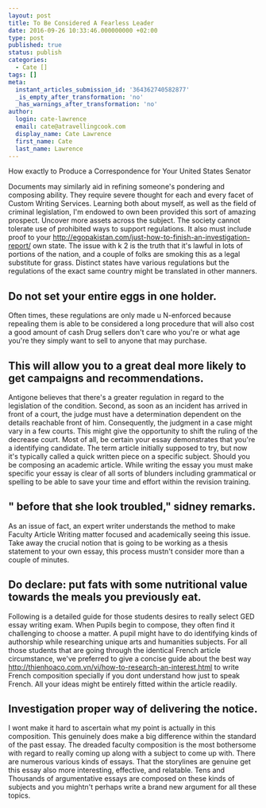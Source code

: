 ```yaml
---
layout: post
title: To Be Considered A Fearless Leader
date: 2016-09-26 10:33:46.000000000 +02:00
type: post
published: true
status: publish
categories:
  - Cate []
tags: []
meta:
  instant_articles_submission_id: '364362740582877'
  _is_empty_after_transformation: 'no'
  _has_warnings_after_transformation: 'no'
author:
  login: cate-lawrence
  email: cate@atravellingcook.com
  display_name: Cate Lawrence
  first_name: Cate
  last_name: Lawrence
---
```

How exactly to Produce a Correspondence for Your United States Senator

Documents may similarly aid in refining someone's pondering and
composing ability. They require severe thought for each and every facet
of Custom Writing Services. Learning both about myself, as well as the
field of criminal legislation, I'm endowed to own been provided this
sort of amazing prospect. Uncover more assets across the subject. The
society cannot tolerate use of prohibited ways to support regulations.
It also must include proof to your
http://egopakistan.com/just-how-to-finish-an-investigation-report/ own
state. The issue with k 2 is the truth that it's lawful in lots of
portions of the nation, and a couple of folks are smoking this as a
legal substitute for grass. Distinct states have various regulations but
the regulations of the exact same country might be translated in other
manners.

Do not set your entire eggs in one holder.
------------------------------------------

Often times, these regulations are only made u N-enforced because
repealing them is able to be considered a long procedure that will also
cost a good amount of cash Drug sellers don't care who you're or what
age you're they simply want to sell to anyone that may purchase.

This will allow you to a great deal more likely to get campaigns and recommendations.
-------------------------------------------------------------------------------------

Antigone believes that there's a greater regulation in regard to the
legislation of the condition. Second, as soon as an incident has arrived
in front of a court, the judge must have a determination dependent on
the details reachable front of him. Consequently, the judgment in a case
might vary in a few courts. This might give the opportunity to shift the
ruling of the decrease court. Most of all, be certain your essay
demonstrates that you're a identifying candidate. The term article
initially supposed to try, but now it's typically called a quick written
piece on a specific subject. Should you be composing an academic
article. While writing the essay you must make specific your essay is
clear of all sorts of blunders including grammatical or spelling to be
able to save your time and effort within the revision training.

" before that she look troubled," sidney remarks.
-------------------------------------------------

As an issue of fact, an expert writer understands the method to make
Faculty Article Writing matter focused and academically seeing this
issue. Take away the crucial notion that is going to be working as a
thesis statement to your own essay, this process mustn't consider more
than a couple of minutes.

Do declare: put fats with some nutritional value towards the meals you previously eat.
--------------------------------------------------------------------------------------

Following is a detailed guide for those students desires to really
select GED essay writing exam. When Pupils begin to compose, they often
find it challenging to choose a matter. A pupil might have to do
identifying kinds of authorship while researching unique arts and
humanities subjects. For all those students that are going through the
identical French article circumstance, we've preferred to give a concise
guide about the best way
http://thienhoaco.com.vn/vi/how-to-research-an-interest.html to write
French composition specially if you dont understand how just to speak
French. All your ideas might be entirely fitted within the article
readily.

Investigation proper way of delivering the notice.
--------------------------------------------------

I wont make it hard to ascertain what my point is actually in this
composition. This genuinely does make a big difference within the
standard of the past essay. The dreaded faculty composition is the most
bothersome with regard to really coming up along with a subject to come
up with. There are numerous various kinds of essays. That the storylines
are genuine get this essay also more interesting, effective, and
relatable. Tens and Thousands of argumentative essays are composed on
these kinds of subjects and you mightn't perhaps write a brand new
argument for all these topics.
